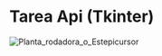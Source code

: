 # Tarea Api (Tkinter)

![Planta_rodadora_o_Estepicursor](https://github.com/user-attachments/assets/321ce219-a6f0-4c19-8dac-6a22af9e7cd4)
